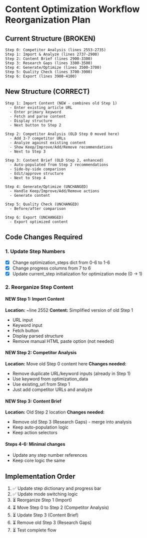 # Content Optimization Workflow Reorganization Plan

## Current Structure (BROKEN)
```
Step 0: Competitor Analysis (lines 2553-2735)
Step 1: Import & Analyze (lines 2737-2900)
Step 2: Content Brief (lines 2900-3300)
Step 3: Research Gaps (lines 3300-3500)
Step 4: Generate/Optimize (lines 3500-3700)
Step 5: Quality Check (lines 3700-3900)
Step 6: Export (lines 3900-4100)
```

## New Structure (CORRECT)
```
Step 1: Import Content (NEW - combines old Step 1)
  - Enter existing article URL
  - Enter primary keyword
  - Fetch and parse content
  - Display structure
  - Next button to Step 2

Step 2: Competitor Analysis (OLD Step 0 moved here)
  - Add 3-7 competitor URLs
  - Analyze against existing content
  - Show Keep/Improve/Add/Remove recommendations
  - Next to Step 3

Step 3: Content Brief (OLD Step 2, enhanced)
  - Auto-populated from Step 2 recommendations
  - Side-by-side comparison
  - Edit/approve structure
  - Next to Step 4

Step 4: Generate/Optimize (UNCHANGED)
  - Handle Keep/Improve/Add/Remove actions
  - Generate content

Step 5: Quality Check (UNCHANGED)
  - Before/after comparison

Step 6: Export (UNCHANGED)
  - Export optimized content
```

## Code Changes Required

### 1. Update Step Numbers
- [x] Change optimization_steps dict from 0-6 to 1-6
- [x] Change progress columns from 7 to 6
- [x] Update current_step initialization for optimization mode (0 → 1)

### 2. Reorganize Step Content

#### NEW Step 1: Import Content
**Location:** ~line 2552
**Content:** Simplified version of old Step 1
- URL input
- Keyword input
- Fetch button
- Display parsed structure
- Remove manual HTML paste option (not needed)

#### NEW Step 2: Competitor Analysis
**Location:** Move old Step 0 content here
**Changes needed:**
- Remove duplicate URL/keyword inputs (already in Step 1)
- Use keyword from optimization_data
- Use existing_url from Step 1
- Just add competitor URLs and analyze

#### NEW Step 3: Content Brief
**Location:** Old Step 2 location
**Changes needed:**
- Remove old Step 3 (Research Gaps) - merge into analysis
- Keep auto-population logic
- Keep action selectors

#### Steps 4-6: Minimal changes
- Update any step number references
- Keep core logic the same

## Implementation Order
1. ✅ Update step dictionary and progress bar
2. ✅ Update mode switching logic
3. ⏳ Reorganize Step 1 (Import)
4. ⏳ Move Step 0 to Step 2 (Competitor Analysis)
5. ⏳ Update Step 3 (Content Brief)
6. ⏳ Remove old Step 3 (Research Gaps)
7. ⏳ Test complete flow
